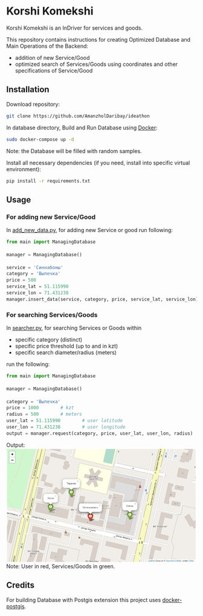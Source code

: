 # Korshi Komekshi

Korshi Komekshi is an InDriver for services and goods.

This repository contains instructions for creating Optimized Database and Main Operations of the Backend: 
* addition of new Service/Good
* optimized search of Services/Goods using coordinates and other specifications of Service/Good  

## Installation
Download repository:
```bash
git clone https://github.com/AmanzholDaribay/ideathon
```
In database directory, Build and Run Database using [Docker](https://www.docker.com/):
```bash
sudo docker-compose up -d
```
Note: the Database will be filled with random samples.

Install all necessary dependencies 
(if you need, install into specific virtual environment):
```bash
pip install -r requirements.txt
```

## Usage
### For adding new Service/Good
In [add_new_data.py](add_new_data.py), for adding new Service or good run following:
```python
from main import ManagingDatabase

manager = ManagingDatabase()

service = 'Синнабоны'
category = 'Выпечка'
price = 500
service_lat = 51.115990
service_lon = 71.431238
manager.insert_data(service, category, price, service_lat, service_lon)
```

### For searching Services/Goods
In [searcher.py](searcher.py), for searching Services or Goods within
* specific category (distinct)
* specific price threshold (up to and in kzt)
* specific search diameter/radius  (meters)

run the following:
```python
from main import ManagingDatabase

manager = ManagingDatabase()

category = 'Выпечка'
price = 1000        # kzt
radius = 500        # meters
user_lat = 51.115990        # user latitude
user_lon = 71.431238        # user longitude
output = manager.request(category, price, user_lat, user_lon, radius)
```
Output:
![Result](output.png)
Note: User in red, Services/Goods in green.

## Credits
For building Database with Postgis extension this project uses [docker-postgis](https://github.com/kartoza/docker-postgis#docker-postgis).